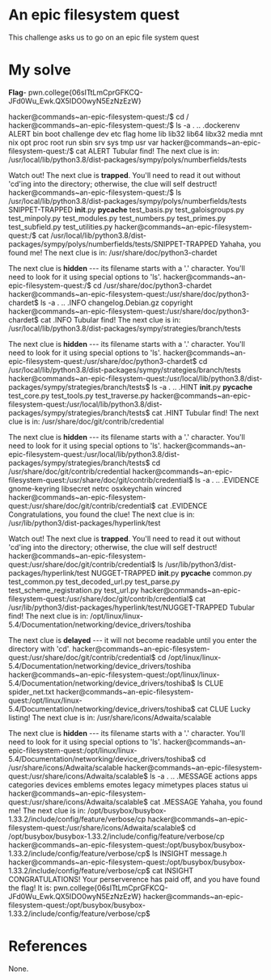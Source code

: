 # An epic filesystem quest
This challenge asks us to go on an epic file system quest
# My solve 
**Flag**- pwn.college{06sITtLmCprGFKCQ-JFd0Wu_Ewk.QX5IDO0wyN5EzNzEzW}

hacker@commands~an-epic-filesystem-quest:/$ cd /
hacker@commands~an-epic-filesystem-quest:/$ ls -a
.  ..  .dockerenv  ALERT  bin  boot  challenge  dev  etc  flag  home  lib  lib32  lib64  libx32  media  mnt  nix  opt  proc  root  run  sbin  srv  sys  tmp  usr  var
hacker@commands~an-epic-filesystem-quest:/$ cat ALERT
Tubular find!
The next clue is in: /usr/local/lib/python3.8/dist-packages/sympy/polys/numberfields/tests

Watch out! The next clue is **trapped**. You'll need to read it out without 'cd'ing into the directory; otherwise, the clue will self destruct!
hacker@commands~an-epic-filesystem-quest:/$ ls /usr/local/lib/python3.8/dist-packages/sympy/polys/numberfields/tests
SNIPPET-TRAPPED  __init__.py  __pycache__  test_basis.py  test_galoisgroups.py  test_minpoly.py  test_modules.py  test_numbers.py  test_primes.py  test_subfield.py  test_utilities.py
hacker@commands~an-epic-filesystem-quest:/$ cat /usr/local/lib/python3.8/dist-packages/sympy/polys/numberfields/tests/SNIPPET-TRAPPED
Yahaha, you found me!
The next clue is in: /usr/share/doc/python3-chardet

The next clue is **hidden** --- its filename starts with a '.' character. You'll need to look for it using special options to 'ls'.
hacker@commands~an-epic-filesystem-quest:/$ cd  /usr/share/doc/python3-chardet
hacker@commands~an-epic-filesystem-quest:/usr/share/doc/python3-chardet$ ls -a
.  ..  .INFO  changelog.Debian.gz  copyright
hacker@commands~an-epic-filesystem-quest:/usr/share/doc/python3-chardet$ cat .INFO
Tubular find!
The next clue is in: /usr/local/lib/python3.8/dist-packages/sympy/strategies/branch/tests

The next clue is **hidden** --- its filename starts with a '.' character. You'll need to look for it using special options to 'ls'.
hacker@commands~an-epic-filesystem-quest:/usr/share/doc/python3-chardet$ cd /usr/local/lib/python3.8/dist-packages/sympy/strategies/branch/tests
hacker@commands~an-epic-filesystem-quest:/usr/local/lib/python3.8/dist-packages/sympy/strategies/branch/tests$ ls -a
.  ..  .HINT  __init__.py  __pycache__  test_core.py  test_tools.py  test_traverse.py
hacker@commands~an-epic-filesystem-quest:/usr/local/lib/python3.8/dist-packages/sympy/strategies/branch/tests$ cat .HINT
Tubular find!
The next clue is in: /usr/share/doc/git/contrib/credential

The next clue is **hidden** --- its filename starts with a '.' character. You'll need to look for it using special options to 'ls'.
hacker@commands~an-epic-filesystem-quest:/usr/local/lib/python3.8/dist-packages/sympy/strategies/branch/tests$ cd  /usr/share/doc/git/contrib/credential
hacker@commands~an-epic-filesystem-quest:/usr/share/doc/git/contrib/credential$ ls -a
.  ..  .EVIDENCE  gnome-keyring  libsecret  netrc  osxkeychain  wincred
hacker@commands~an-epic-filesystem-quest:/usr/share/doc/git/contrib/credential$ cat .EVIDENCE
Congratulations, you found the clue!
The next clue is in: /usr/lib/python3/dist-packages/hyperlink/test

Watch out! The next clue is **trapped**. You'll need to read it out without 'cd'ing into the directory; otherwise, the clue will self destruct!
hacker@commands~an-epic-filesystem-quest:/usr/share/doc/git/contrib/credential$ ls /usr/lib/python3/dist-packages/hyperlink/test
NUGGET-TRAPPED  __init__.py  __pycache__  common.py  test_common.py  test_decoded_url.py  test_parse.py  test_scheme_registration.py  test_url.py
hacker@commands~an-epic-filesystem-quest:/usr/share/doc/git/contrib/credential$ cat /usr/lib/python3/dist-packages/hyperlink/test/NUGGET-TRAPPED
Tubular find!
The next clue is in: /opt/linux/linux-5.4/Documentation/networking/device_drivers/toshiba

The next clue is **delayed** --- it will not become readable until you enter the directory with 'cd'.
hacker@commands~an-epic-filesystem-quest:/usr/share/doc/git/contrib/credential$ cd /opt/linux/linux-5.4/Documentation/networking/device_drivers/toshiba
hacker@commands~an-epic-filesystem-quest:/opt/linux/linux-5.4/Documentation/networking/device_drivers/toshiba$ ls
CLUE  spider_net.txt
hacker@commands~an-epic-filesystem-quest:/opt/linux/linux-5.4/Documentation/networking/device_drivers/toshiba$ cat CLUE
Lucky listing!
The next clue is in: /usr/share/icons/Adwaita/scalable

The next clue is **hidden** --- its filename starts with a '.' character. You'll need to look for it using special options to 'ls'.
hacker@commands~an-epic-filesystem-quest:/opt/linux/linux-5.4/Documentation/networking/device_drivers/toshiba$ cd /usr/share/icons/Adwaita/scalable
hacker@commands~an-epic-filesystem-quest:/usr/share/icons/Adwaita/scalable$ ls -a
.  ..  .MESSAGE  actions  apps  categories  devices  emblems  emotes  legacy  mimetypes  places  status  ui
hacker@commands~an-epic-filesystem-quest:/usr/share/icons/Adwaita/scalable$ cat .MESSAGE
Yahaha, you found me!
The next clue is in: /opt/busybox/busybox-1.33.2/include/config/feature/verbose/cp
hacker@commands~an-epic-filesystem-quest:/usr/share/icons/Adwaita/scalable$ cd /opt/busybox/busybox-1.33.2/include/config/feature/verbose/cp
hacker@commands~an-epic-filesystem-quest:/opt/busybox/busybox-1.33.2/include/config/feature/verbose/cp$ ls
INSIGHT  message.h
hacker@commands~an-epic-filesystem-quest:/opt/busybox/busybox-1.33.2/include/config/feature/verbose/cp$ cat INSIGHT
CONGRATULATIONS! Your perserverence has paid off, and you have found the flag!
It is: pwn.college{06sITtLmCprGFKCQ-JFd0Wu_Ewk.QX5IDO0wyN5EzNzEzW}
hacker@commands~an-epic-filesystem-quest:/opt/busybox/busybox-1.33.2/include/config/feature/verbose/cp$

# References 
None.
